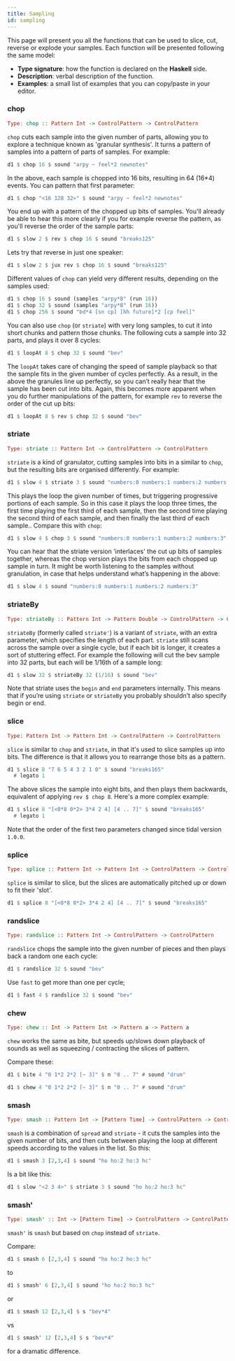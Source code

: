 ```yaml
---
title: Sampling
id: sampling
---
```



This page will present you all the functions that can be used to slice, cut, reverse or explode your samples. Each function will be presented following the same model:
* **Type signature**: how the function is declared on the **Haskell** side.
* **Description**: verbal description of the function.
* **Examples**: a small list of examples that you can copy/paste in your editor.


### chop

```haskell
Type: chop :: Pattern Int -> ControlPattern -> ControlPattern
```

`chop` cuts each sample into the given number of parts, allowing you to explore a technique known as 'granular synthesis'. It turns a pattern of samples into a pattern of parts of samples. For example:

```haskell
d1 $ chop 16 $ sound "arpy ~ feel*2 newnotes"
```

In the above, each sample is chopped into 16 bits, resulting in 64 (16*4) events. You can pattern that first parameter:

```haskell
d1 $ chop "<16 128 32>" $ sound "arpy ~ feel*2 newnotes"
```

You end up with a pattern of the chopped up bits of samples. You'll already be able to hear this more clearly if you for example reverse the pattern, as you'll reverse the order of the sample parts:

```haskell
d1 $ slow 2 $ rev $ chop 16 $ sound "breaks125"
```
Lets try that reverse in just one speaker:

```haskell
d1 $ slow 2 $ jux rev $ chop 16 $ sound "breaks125"
```

Different values of `chop` can yield very different results, depending on the samples used:

```haskell
d1 $ chop 16 $ sound (samples "arpy*8" (run 16))
d1 $ chop 32 $ sound (samples "arpy*8" (run 16))
d1 $ chop 256 $ sound "bd*4 [sn cp] [hh future]*2 [cp feel]"
```

You can also use `chop` (or `striate`) with very long samples, to cut it into short chunks and pattern those chunks. The following cuts a sample into 32 parts, and plays it over 8 cycles:

```haskell
d1 $ loopAt 8 $ chop 32 $ sound "bev"
```

The `loopAt` takes care of changing the speed of sample playback so that the sample fits in the given number of cycles perfectly. As a result, in the above the granules line up perfectly, so you can’t really hear that the sample has been cut into bits. Again, this becomes more apparent when you do further manipulations of the pattern, for example `rev` to reverse the order of the cut up bits:

```haskell
d1 $ loopAt 8 $ rev $ chop 32 $ sound "bev"
```

### striate

```haskell
Type: striate :: Pattern Int -> ControlPattern -> ControlPattern
```

`striate` is a kind of granulator, cutting samples into bits in a similar to `chop`, but the resulting bits are organised differently. For example:

```haskell
d1 $ slow 4 $ striate 3 $ sound "numbers:0 numbers:1 numbers:2 numbers:3"
```

This plays the loop the given number of times, but triggering progressive portions of each sample. So in this case it plays the loop three times, the first time playing the first third of each sample, then the second time playing the second third of each sample, and then finally the last third of each sample.. Compare this with `chop`:

```haskell
d1 $ slow 4 $ chop 3 $ sound "numbers:0 numbers:1 numbers:2 numbers:3"
```

You can hear that the striate version 'interlaces' the cut up bits of samples together, whereas the chop version plays the bits from each chopped up sample in turn. It might be worth listening to the samples without granulation, in case that helps understand what’s happening in the above:

```haskell
d1 $ slow 4 $ sound "numbers:0 numbers:1 numbers:2 numbers:3"
```

### striateBy

```haskell
Type: striateBy :: Pattern Int -> Pattern Double -> ControlPattern -> ControlPattern
```
`striateBy` (formerly called `striate'`) is a variant of `striate`, with an extra parameter, which specifies the length of each part. `striate` still scans across the sample over a single cycle, but if each bit is longer, it creates a sort of stuttering effect. For example the following will cut the bev sample into 32 parts, but each will be 1/16th of a sample long:

```haskell
d1 $ slow 32 $ striateBy 32 (1/16) $ sound "bev"
```

Note that striate uses the `begin` and `end` parameters internally. This means that if you’re using `striate` or `striateBy` you probably shouldn’t also specify begin or end.

### slice

```haskell
Type: Pattern Int -> Pattern Int -> ControlPattern -> ControlPattern
```

`slice` is similar to `chop` and `striate`, in that it's used to slice samples up into bits. The difference is that it allows you to rearrange those bits as a pattern.

```haskell
d1 $ slice 8 "7 6 5 4 3 2 1 0" $ sound "breaks165"
  # legato 1
```

The above slices the sample into eight bits, and then plays them backwards, equivalent of applying `rev $ chop 8`. Here's a more complex example:

```haskell
d1 $ slice 8 "[<0*8 0*2> 3*4 2 4] [4 .. 7]" $ sound "breaks165"
  # legato 1
```

Note that the order of the first two parameters changed since tidal version `1.0.0`.

### splice

```haskell
Type: splice :: Pattern Int -> Pattern Int -> ControlPattern -> ControlPattern
```
`splice` is similar to slice, but the slices are automatically pitched up or down to fit their 'slot'.

```haskell
d1 $ splice 8 "[<0*8 0*2> 3*4 2 4] [4 .. 7]" $ sound "breaks165"
```

### randslice

```haskell
Type: randslice :: Pattern Int -> ControlPattern -> ControlPattern
```
`randslice` chops the sample into the given number of pieces and then plays back a random one each cycle:

```haskell
d1 $ randslice 32 $ sound "bev"
```

Use `fast` to get more than one per cycle;
```haskell
d1 $ fast 4 $ randslice 32 $ sound "bev"
```

### chew

```haskell
Type: chew :: Int -> Pattern Int -> Pattern a -> Pattern a
```
`chew` works the same as bite, but speeds up/slows down playback of sounds as well as squeezing / contracting the slices of pattern.

Compare these:

```haskell
d1 $ bite 4 "0 1*2 2*2 [~ 3]" $ n "0 .. 7" # sound "drum"

d1 $ chew 4 "0 1*2 2*2 [~ 3]" $ n "0 .. 7" # sound "drum"
```

### smash

```haskell
Type: smash :: Pattern Int -> [Pattern Time] -> ControlPattern -> ControlPattern
```

`smash` is a combination of `spread` and `striate` - it cuts the samples into the given number of bits, and then cuts between playing the loop at different speeds according to the values in the list. So this:

```haskell
d1 $ smash 3 [2,3,4] $ sound "ho ho:2 ho:3 hc"
```

Is a bit like this:
```haskell
d1 $ slow "<2 3 4>" $ striate 3 $ sound "ho ho:2 ho:3 hc"
```

### smash'

```haskell
Type: smash' :: Int -> [Pattern Time] -> ControlPattern -> ControlPattern
```

`smash'` is `smash` but based on `chop` instead of `striate`.

Compare:

```haskell
d1 $ smash 6 [2,3,4] $ sound "ho ho:2 ho:3 hc"
```
to
```haskell
d1 $ smash' 6 [2,3,4] $ sound "ho ho:2 ho:3 hc"
```
or
```haskell
d1 $ smash 12 [2,3,4] $ s "bev*4"
```
vs
```haskell
d1 $ smash' 12 [2,3,4] $ s "bev*4"
```
for a dramatic difference.